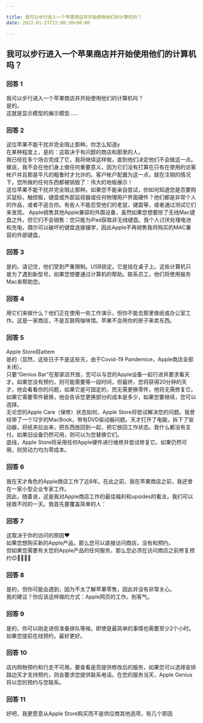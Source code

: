 ```yaml
---

title: 我可以步行进入一个苹果商店并开始使用他们的计算机吗？
date: 2022-01-23T22:08:20+08:00

---
```





## 我可以步行进入一个苹果商店并开始使用他们的计算机吗？  
### 回答 1
我可以步行进入一个苹果商店并开始使用他们的计算机吗？  
是的。  
这就是显示模型的展示模型......  
### 回答 2
这位苹果不能干扰并完全阻止那种。你怎么知道y  
在某种程度上，是的：这取决于有问题的商店和那里的人。  
我已经在多个场合完成了它，我将继续这样做，直到他们决定他们不会做这一点。据说，我不会在他们身上做任何重要意义，因为它们没有打算在只有在使用的访客帐户并且那是平凡的粗鲁时才允许的。客户帐户配置为这一点，就在注销的情况下，您所做的任何东西都被销毁了：伟大的地板展示！  
这位苹果不能干扰并完全阻止那种。如果您不能亲自尝试，你如何知道您是否要购买鼠标，触控板，键盘或外部监视器或任何物理用户界面硬件？他们都是非常个人的作品，或者不适合你。有些人不能忍受他们的老鼠，键盘等，或者通过测试它们来发现。 Apple销售其他Apple兼容的外围设备，虽然如果您想要除了无线Mac键盘之外，但它们不会销售：您只能为iPad获取非无线键盘。我个人讨厌处理电池和充电，偶尔可以破坏的键盘连接辍学，因此Apple不再销售我将购买的MAC兼容的外部键盘。  
### 回答 3
是的。请记住，他们受到严重限制。USB锁定。它是挂在桌子上。这些计算机只是为了遇到新型号。如果您想要通过计算机的帮助。联系员工，他们将使用服务Mac来帮助您。  
### 回答 4
用它们来做什么？他们正在使用一些工作演示，但你不能去那里做纸或办公室工作。这是一家商店，不是互联网咖啡馆。苹果不会用你的房子来卖东西。  
### 回答 5
Apple Store将attem  
是的（显然，这些日子不是这些天，由于Covid-19 Pandemice，Apple商店全部关闭）。  
只要“Genius Bar”在那家店开放，您可以与您的Apple设备一起行进并要求看天才。如果您没有预约，则可能需要等一段时间，但最终，您将获得20分钟的天才。他会看看你的问题，如果它是可固定的，而无需更换零件，他将无需修复它。如果它需要零件替换，他会告诉您更换部分的成本是多少，如果您要继续，您可以选择。  
无论您的Apple Care（保修）状态如何，Apple Store将尝试解决您的问题。我曾经带了一个12岁的MacBook，带有DVD驱动器问题。天才打开了电脑，拆下了驱动器，将纸夹拉出来，把东西放回到一起，把它放回工作状态。我什么都没有支付。如果旧设备仍然可用，则可以为您替换它们。  
底线，Apple Store将采用任何Apple硬件进行维修并尝试修复它。如果仍然可用，则劳动力均为零成本。  
### 回答 6
我在天才角色的Apple商店工作了近8年。在此之前，我在苹果商店之前，我还曾在一家小型企业专家工作。  
因此，随着说，这是我对Apple商店工作的最佳福利和upsides的看法，我们可以拯救不同的一天。我首先要覆盖简单的人：  
### 回答 7
这取决于你的访问的原因♥  
如果您想购买新的Apple产品，那么您可以直接访问商店，没有和预约。  
但如果您需要有关您的Apple产品的任何服务，那么您必须在访问商店之前修复预约😊✌🏻✌🏻  
### 回答 8
是的，但你可能会遇到，因为不太了解苹果零售，因此并没有非常关心。  
我的建议？你应该这样做的方式：Apple网页的工作。别客气。  
### 回答 9
是的，你可以刚走进但准备排队等候。即使是最简单的事情也需要至少2个小时。如果您提前在线预约，最好更好。  
### 回答 10
店内购物预约和行走不可用。要查看是否提供修改后的服务，如果您可以选择安排路边天才支持预约，则会要求您提供联系电话。在您的服务当天，Apple Genius将以您的预约与您联系。  
### 回答 11
好吧，我更愿意从Apple Store购买而不是供应商其他选项，有几个原因  
